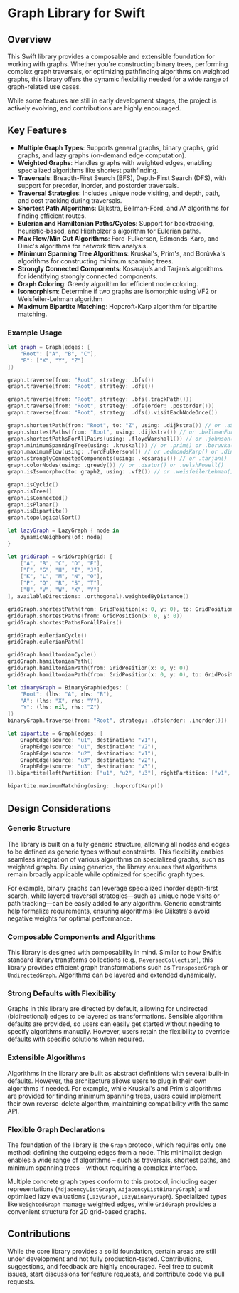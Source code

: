 # Graph Library for Swift

## Overview

This Swift library provides a composable and extensible foundation for working with graphs. 
Whether you're constructing binary trees, performing complex graph traversals, or optimizing pathfinding algorithms on weighted graphs, this library offers the dynamic flexibility needed for a wide range of graph-related use cases. 

While some features are still in early development stages, the project is actively evolving, and contributions are highly encouraged.

## Key Features

- **Multiple Graph Types**: Supports general graphs, binary graphs, grid graphs, and lazy graphs (on-demand edge computation).
- **Weighted Graphs**: Handles graphs with weighted edges, enabling specialized algorithms like shortest pathfinding.
- **Traversals**: Breadth-First Search (BFS), Depth-First Search (DFS), with support for preorder, inorder, and postorder traversals.
- **Traversal Strategies**: Includes unique node visiting, and depth, path, and cost tracking during traversals.
- **Shortest Path Algorithms**: Dijkstra, Bellman-Ford, and A* algorithms for finding efficient routes.
- **Eulerian and Hamiltonian Paths/Cycles**: Support for backtracking, heuristic-based, and Hierholzer's algorithm for Eulerian paths.
- **Max Flow/Min Cut Algorithms**: Ford-Fulkerson, Edmonds-Karp, and Dinic's algorithms for network flow analysis.
- **Minimum Spanning Tree Algorithms**: Kruskal's, Prim's, and Borůvka's algorithms for constructing minimum spanning trees.
- **Strongly Connected Components**: Kosaraju’s and Tarjan’s algorithms for identifying strongly connected components.
- **Graph Coloring**: Greedy algorithm for efficient node coloring.
- **Isomorphism**: Determine if two graphs are isomorphic using VF2 or Weisfeiler-Lehman algorithm
- **Maximum Bipartite Matching**: Hopcroft-Karp algorithm for bipartite matching.

### Example Usage

```swift
let graph = Graph(edges: [
    "Root": ["A", "B", "C"],
    "B": ["X", "Y", "Z"]
])

graph.traverse(from: "Root", strategy: .bfs())
graph.traverse(from: "Root", strategy: .dfs())

graph.traverse(from: "Root", strategy: .bfs(.trackPath()))
graph.traverse(from: "Root", strategy: .dfs(order: .postorder()))
graph.traverse(from: "Root", strategy: .dfs().visitEachNodeOnce())

graph.shortestPath(from: "Root", to: "Z", using: .dijkstra()) // or .aStar() or .bellmanFord()
graph.shortestPaths(from: "Root", using: .dijkstra()) // or .bellmanFord()
graph.shortestPathsForAllPairs(using: .floydWarshall()) // or .johnson()
graph.minimumSpanningTree(using: .kruskal()) // or .prim() or .boruvka()
graph.maximumFlow(using: .fordFulkerson()) // or .edmondsKarp() or .dinic()
graph.stronglyConnectedComponents(using: .kosaraju()) // or .tarjan()
graph.colorNodes(using: .greedy()) // or .dsatur() or .welshPowell()
graph.isIsomorphoc(to: graph2, using: .vf2()) // or .weisfeilerLehman()

graph.isCyclic()
graph.isTree()
graph.isConnected()
graph.isPlanar()
graph.isBipartite()
graph.topologicalSort()

let lazyGraph = LazyGraph { node in
    dynamicNeighbors(of: node)
}

let gridGraph = GridGraph(grid: [
    ["A", "B", "C", "D", "E"],
    ["F", "G", "H", "I", "J"],
    ["K", "L", "M", "N", "O"],
    ["P", "Q", "R", "S", "T"],
    ["U", "V", "W", "X", "Y"]
], availableDirections: .orthogonal).weightedByDistance()

gridGraph.shortestPath(from: GridPosition(x: 0, y: 0), to: GridPosition(x: 4, y: 4), using: .aStar(heuristic: .euclideanDistance(of: \.coordinates)))
gridGraph.shortestPaths(from: GridPosition(x: 0, y: 0))
gridGraph.shortestPathsForAllPairs()

gridGraph.eulerianCycle()
gridGraph.eulerianPath()

gridGraph.hamiltonianCycle()
gridGraph.hamiltonianPath()
gridGraph.hamiltonianPath(from: GridPosition(x: 0, y: 0))
gridGraph.hamiltonianPath(from: GridPosition(x: 0, y: 0), to: GridPosition(x: 4, y: 4))

let binaryGraph = BinaryGraph(edges: [
    "Root": (lhs: "A", rhs: "B"),
    "A": (lhs: "X", rhs: "Y"),
    "Y": (lhs: nil, rhs: "Z")
])
binaryGraph.traverse(from: "Root", strategy: .dfs(order: .inorder()))

let bipartite = Graph(edges: [
    GraphEdge(source: "u1", destination: "v1"),
    GraphEdge(source: "u1", destination: "v2"),
    GraphEdge(source: "u2", destination: "v1"),
    GraphEdge(source: "u3", destination: "v2"),
    GraphEdge(source: "u3", destination: "v3"),
]).bipartite(leftPartition: ["u1", "u2", "u3"], rightPartition: ["v1", "v2", "v3"])

bipartite.maximumMatching(using: .hopcroftKarp())
```

## Design Considerations

### Generic Structure

The library is built on a fully generic structure, allowing all nodes and edges to be defined as generic types without constraints. 
This flexibility enables seamless integration of various algorithms on specialized graphs, such as weighted graphs. 
By using generics, the library ensures that algorithms remain broadly applicable while optimized for specific graph types.

For example, binary graphs can leverage specialized inorder depth-first search, while layered traversal strategies—such as unique node visits or path tracking—can be easily added to any algorithm. 
Generic constraints help formalize requirements, ensuring algorithms like Dijkstra's avoid negative weights for optimal performance.

### Composable Components and Algorithms

This library is designed with composability in mind. 
Similar to how Swift’s standard library transforms collections (e.g., `ReversedCollection`), this library provides efficient graph transformations such as `TransposedGraph` or `UndirectedGraph`. 
Algorithms can be layered and extended dynamically.

### Strong Defaults with Flexibility

Graphs in this library are directed by default, allowing for undirected (bidirectional) edges to be layered as transformations. 
Sensible algorithm defaults are provided, so users can easily get started without needing to specify algorithms manually. 
However, users retain the flexibility to override defaults with specific solutions when required.

### Extensible Algorithms

Algorithms in the library are built as abstract definitions with several built-in defaults. 
However, the architecture allows users to plug in their own algorithms if needed. 
For example, while Kruskal's and Prim's algorithms are provided for finding minimum spanning trees, users could implement their own reverse-delete algorithm, maintaining compatibility with the same API.

### Flexible Graph Declarations

The foundation of the library is the `Graph` protocol, which requires only one method: defining the outgoing edges from a node. 
This minimalist design enables a wide range of algorithms – such as traversals, shortest paths, and minimum spanning trees – without requiring a complex interface.

Multiple concrete graph types conform to this protocol, including eager representations (`AdjacencyListGraph`, `AdjacencyListBinaryGraph`) and optimized lazy evaluations (`LazyGraph`, `LazyBinaryGraph`). 
Specialized types like `WeightedGraph` manage weighted edges, while `GridGraph` provides a convenient structure for 2D grid-based graphs.

## Contributions

While the core library provides a solid foundation, certain areas are still under development and not fully production-tested. 
Contributions, suggestions, and feedback are highly encouraged. 
Feel free to submit issues, start discussions for feature requests, and contribute code via pull requests.
